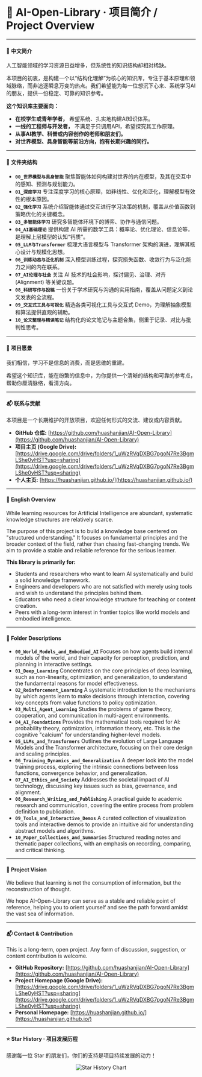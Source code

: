 # **📘 AI-Open-Library · 项目简介 / Project Overview**

---

#### **📖 中文简介**

人工智能领域的学习资源日益增多，但系统性的知识结构却相对稀缺。

本项目的初衷，是构建一个以“结构化理解”为核心的知识库，专注于基本原理和领域脉络，而非追逐瞬息万变的热点。我们希望能为每一位想沉下心来、系统学习AI的朋友，提供一份稳定、可靠的知识参考。

**这个知识库主要面向：**

* **在校学生或青年学者，** 希望系统、扎实地构建AI知识体系。
* **一线的工程师与开发者，** 不满足于只调用API，希望探究其工作原理。
* **从事AI教学、科普或内容创作的老师和朋友们。**
* **对世界模型、具身智能等前沿方向，抱有长期兴趣的同行。**

---

#### **📂 文件夹结构**

* **`00_世界模型与具身智能`**
    聚焦智能体如何构建对世界的内在模型，及其在交互中的感知、预测与规划能力。
* **`01_深度学习`**
    专注深度学习的核心原理，如非线性、优化和泛化，理解模型有效性的根本原因。
* **`02_强化学习`**
    系统介绍智能体通过交互进行学习决策的机制，覆盖从价值函数到策略优化的关键概念。
* **`03_多智能体学习`**
    研究多智能体环境下的博弈、协作与通信问题。
* **`04_AI基础理论`**
    提供构建 AI 所需的数学工具：概率论、优化理论、信息论等，是理解上层模型的认知“钙质”。
* **`05_LLM与Transformer`**
    梳理大语言模型与 Transformer 架构的演进，理解其核心设计与规模化思想。
* **`06_训练动态与泛化机制`**
    深入模型训练过程，探究损失函数、收敛行为与泛化能力之间的内在联系。
* **`07_AI伦理与社会`**
    关注 AI 技术的社会影响，探讨偏见、治理、对齐 (Alignment) 等关键议题。
* **`08_科研写作与投稿`**
    一份关于学术研究与沟通的实用指南，覆盖从问题定义到论文发表的全流程。
* **`09_交互式工具与可视化`**
    精选各类可视化工具与交互式 Demo，为理解抽象模型和算法提供直观的辅助。
* **`10_论文整理与精读笔记`**
    结构化的论文笔记与主题合集，侧重于记录、对比与批判性思考。

---

#### **🧭 项目愿景**

我们相信，学习不是信息的消费，而是思维的重建。

希望这个知识库，能在纷繁的信息中，为你提供一个清晰的结构和可靠的参考点，帮助你厘清脉络，看清方向。

---

#### **📬 联系与贡献**

本项目是一个长期维护的开放项目，欢迎任何形式的交流、建议或内容贡献。

* **GitHub 仓库:** [https://github.com/huashanjian/AI-Open-Library](https://github.com/huashanjian/AI-Open-Library)
* **项目主页 (Google Drive):** [https://drive.google.com/drive/folders/1_uWzRVqDXBG7pgoN7Re3BgmLShe0yHST?usp=sharing](https://drive.google.com/drive/folders/1_uWzRVqDXBG7pgoN7Re3BgmLShe0yHST?usp=sharing)
* **个人主页:** [https://huashanjian.github.io/](https://huashanjian.github.io/)

---

#### **📖 English Overview**

While learning resources for Artificial Intelligence are abundant, systematic knowledge structures are relatively scarce.

The purpose of this project is to build a knowledge base centered on "structured understanding." It focuses on fundamental principles and the broader context of the field, rather than chasing fast-changing trends. We aim to provide a stable and reliable reference for the serious learner.

**This library is primarily for:**

* Students and researchers who want to learn AI systematically and build a solid knowledge framework.
* Engineers and developers who are not satisfied with merely using tools and wish to understand the principles behind them.
* Educators who need a clear knowledge structure for teaching or content creation.
* Peers with a long-term interest in frontier topics like world models and embodied intelligence.

---

#### **📂 Folder Descriptions**

* **`00_World_Models_and_Embodied_AI`**
    Focuses on how agents build internal models of the world, and their capacity for perception, prediction, and planning in interactive settings.
* **`01_Deep_Learning`**
    Concentrates on the core principles of deep learning, such as non-linearity, optimization, and generalization, to understand the fundamental reasons for model effectiveness.
* **`02_Reinforcement_Learning`**
    A systematic introduction to the mechanisms by which agents learn to make decisions through interaction, covering key concepts from value functions to policy optimization.
* **`03_Multi_Agent_Learning`**
    Studies the problems of game theory, cooperation, and communication in multi-agent environments.
* **`04_AI_Foundations`**
    Provides the mathematical tools required for AI: probability theory, optimization, information theory, etc. This is the cognitive "calcium" for understanding higher-level models.
* **`05_LLMs_and_Transformers`**
    Outlines the evolution of Large Language Models and the Transformer architecture, focusing on their core design and scaling principles.
* **`06_Training_Dynamics_and_Generalization`**
    A deeper look into the model training process, exploring the intrinsic connections between loss functions, convergence behavior, and generalization.
* **`07_AI_Ethics_and_Society`**
    Addresses the societal impact of AI technology, discussing key issues such as bias, governance, and alignment.
* **`08_Research_Writing_and_Publishing`**
    A practical guide to academic research and communication, covering the entire process from problem definition to publication.
* **`09_Tools_and_Interactive_Demos`**
    A curated collection of visualization tools and interactive demos to provide an intuitive aid for understanding abstract models and algorithms.
* **`10_Paper_Collections_and_Summaries`**
    Structured reading notes and thematic paper collections, with an emphasis on recording, comparing, and critical thinking.

---

#### **🧭 Project Vision**

We believe that learning is not the consumption of information, but the reconstruction of thought.

We hope AI-Open-Library can serve as a stable and reliable point of reference, helping you to orient yourself and see the path forward amidst the vast sea of information.

---

#### **📬 Contact & Contribution**

This is a long-term, open project. Any form of discussion, suggestion, or content contribution is welcome.

* **GitHub Repository:** [https://github.com/huashanjian/AI-Open-Library](https://github.com/huashanjian/AI-Open-Library)
* **Project Homepage (Google Drive):** [https://drive.google.com/drive/folders/1_uWzRVqDXBG7pgoN7Re3BgmLShe0yHST?usp=sharing](https://drive.google.com/drive/folders/1_uWzRVqDXBG7pgoN7Re3BgmLShe0yHST?usp=sharing)
* **Personal Homepage:** [https://huashanjian.github.io/](https://huashanjian.github.io/)

---

#### **⭐ Star History · 项目发展历程**

感谢每一位 Star 的朋友们，你们的支持是项目持续发展的动力！

<div align="center">

<picture>
  <source media="(prefers-color-scheme: dark)" srcset="https://api.star-history.com/svg?repos=huashanjian/AI-Open-Library&type=Date&theme=dark" />
  <source media="(prefers-color-scheme: light)" srcset="https://api.star-history.com/svg?repos=huashanjian/AI-Open-Library&type=Date" />
  <img alt="Star History Chart" src="https://api.star-history.com/svg?repos=huashanjian/AI-Open-Library&type=Date" />
</picture>

</div> 
 